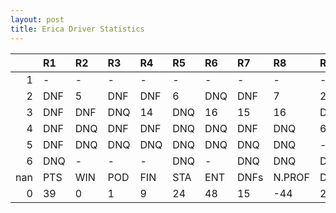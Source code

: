```yaml
---
layout: post 
title: Erica Driver Statistics
--- 
```


|     | R1   | R2   | R3   | R4   | R5   | R6   | R7   | R8     | R9   | R10   | R11   | R12   | Points   | Pos   |
|----:|:-----|:-----|:-----|:-----|:-----|:-----|:-----|:-------|:-----|:------|:------|:------|:---------|:------|
|   1 | -    | -    | -    | -    | -    | -    | -    | -      | -    | -     | -     | -     | nan      | nan   |
|   2 | DNF  | 5    | DNF  | DNF  | 6    | DNQ  | DNF  | 7      | 2    | DNF   | DNF   | DNF   | nan      | nan   |
|   3 | DNF  | DNF  | DNQ  | 14   | DNQ  | 16   | 15   | 16     | DNQ  | DNQ   | DNQ   | -     | 0.0      | 28.0  |
|   4 | DNF  | DNQ  | DNF  | DNF  | DNQ  | DNQ  | DNF  | DNQ    | 6    | DNQ   | DNQ   | DNF   | nan      | nan   |
|   5 | DNF  | DNQ  | DNQ  | DNQ  | DNQ  | DNQ  | DNQ  | DNQ    | -    | -     | -     | -     | nan      | nan   |
|   6 | DNQ  | -    | -    | -    | DNQ  | -    | DNQ  | DNQ    | DNQ  | nan   | nan   | nan   | 0.0      | 45.0  |
| nan | PTS  | WIN  | POD  | FIN  | STA  | ENT  | DNFs | N.PROF | DNQ  | %FIN  | PPR   | BST   | CHA      | RNK   |
|   0 | 39   | 0    | 1    | 9    | 24   | 48   | 15   | -44    | 24   | 37.5  | 0.81  | 2     | 0.0      | 32.0  |